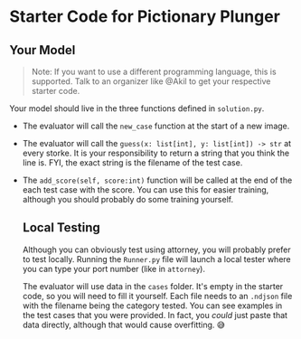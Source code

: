 # Starter Code for Pictionary Plunger

## Your Model

> Note: If you want to use a different programming language, this is supported. Talk to an organizer like @Akil to get your respective starter code. 

Your model should live in the three functions defined in `solution.py`. 

- The evaluator will call the `new_case` function at the start of a new image.

- The evaluator will call the `guess(x: list[int], y: list[int]) -> str` at every storke. It is your responsibility to return a string that you think the line is. FYI, the exact string is the filename of the test case.

- The `add_score(self, score:int)` function will be called at the end of the each test case with the score. You can use this for easier training, although you should probably do some training yourself.
  
  

  ## Local Testing
  
  Although you can obviously test using attorney, you will probably prefer to test locally. Running the `Runner.py` file will launch a local tester where you can type your port number (like in `attorney`). 
  
  The evaluator will use data in the `cases` folder. It's empty in the starter code, so you will need to fill it yourself. Each file needs to an `.ndjson` file with the filename being the category tested. You can see examples in the test cases that you were provided. In fact, you *could* just paste that data directly, although that would cause overfitting. 😅
